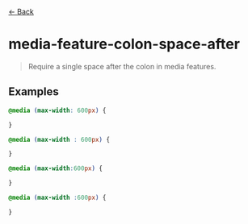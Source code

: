 [&#x2190; Back](./)
# media-feature-colon-space-after

> Require a single space after the colon in media features.


## Examples

<code-highlight>
 
<div slot="correct">

```css
@media (max-width: 600px) {

}

@media (max-width : 600px) {

}
```

</div>

 
<div slot="incorrect">

```css
@media (max-width:600px) {

}

@media (max-width :600px) {

}
```

</div>

 
</code-highlight>
